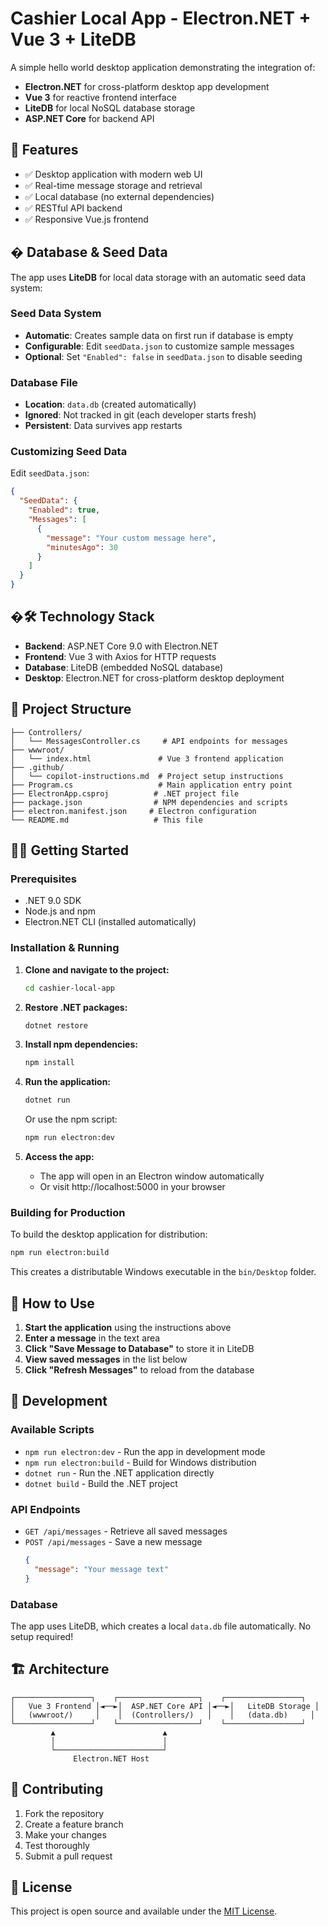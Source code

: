 # Cashier Local App - Electron.NET + Vue 3 + LiteDB

A simple hello world desktop application demonstrating the integration of:

- **Electron.NET** for cross-platform desktop app development
- **Vue 3** for reactive frontend interface
- **LiteDB** for local NoSQL database storage
- **ASP.NET Core** for backend API

## 🚀 Features

- ✅ Desktop application with modern web UI
- ✅ Real-time message storage and retrieval
- ✅ Local database (no external dependencies)
- ✅ RESTful API backend
- ✅ Responsive Vue.js frontend

## �️ Database & Seed Data

The app uses **LiteDB** for local data storage with an automatic seed data system:

### Seed Data System
- **Automatic**: Creates sample data on first run if database is empty
- **Configurable**: Edit `seedData.json` to customize sample messages
- **Optional**: Set `"Enabled": false` in `seedData.json` to disable seeding

### Database File
- **Location**: `data.db` (created automatically)
- **Ignored**: Not tracked in git (each developer starts fresh)
- **Persistent**: Data survives app restarts

### Customizing Seed Data
Edit `seedData.json`:
```json
{
  "SeedData": {
    "Enabled": true,
    "Messages": [
      {
        "message": "Your custom message here",
        "minutesAgo": 30
      }
    ]
  }
}
```

## �🛠 Technology Stack

- **Backend**: ASP.NET Core 9.0 with Electron.NET
- **Frontend**: Vue 3 with Axios for HTTP requests
- **Database**: LiteDB (embedded NoSQL database)
- **Desktop**: Electron.NET for cross-platform desktop deployment

## 📁 Project Structure

```
├── Controllers/
│   └── MessagesController.cs     # API endpoints for messages
├── wwwroot/
│   └── index.html               # Vue 3 frontend application
├── .github/
│   └── copilot-instructions.md  # Project setup instructions
├── Program.cs                   # Main application entry point
├── ElectronApp.csproj          # .NET project file
├── package.json                # NPM dependencies and scripts
├── electron.manifest.json     # Electron configuration
└── README.md                   # This file
```

## 🏃‍♂️ Getting Started

### Prerequisites

- .NET 9.0 SDK
- Node.js and npm
- Electron.NET CLI (installed automatically)

### Installation & Running

1. **Clone and navigate to the project:**
   ```bash
   cd cashier-local-app
   ```

2. **Restore .NET packages:**
   ```bash
   dotnet restore
   ```

3. **Install npm dependencies:**
   ```bash
   npm install
   ```

4. **Run the application:**
   ```bash
   dotnet run
   ```
   Or use the npm script:
   ```bash
   npm run electron:dev
   ```

5. **Access the app:**
   - The app will open in an Electron window automatically
   - Or visit http://localhost:5000 in your browser

### Building for Production

To build the desktop application for distribution:

```bash
npm run electron:build
```

This creates a distributable Windows executable in the `bin/Desktop` folder.

## 🎯 How to Use

1. **Start the application** using the instructions above
2. **Enter a message** in the text area
3. **Click "Save Message to Database"** to store it in LiteDB
4. **View saved messages** in the list below
5. **Click "Refresh Messages"** to reload from the database

## 🔧 Development

### Available Scripts

- `npm run electron:dev` - Run the app in development mode
- `npm run electron:build` - Build for Windows distribution
- `dotnet run` - Run the .NET application directly
- `dotnet build` - Build the .NET project

### API Endpoints

- `GET /api/messages` - Retrieve all saved messages
- `POST /api/messages` - Save a new message
  ```json
  {
    "message": "Your message text"
  }
  ```

### Database

The app uses LiteDB, which creates a local `data.db` file automatically. No setup required!

## 🏗 Architecture

```
┌─────────────────┐    ┌──────────────────┐    ┌─────────────────┐
│   Vue 3 Frontend │◄──►│  ASP.NET Core API │◄──►│   LiteDB Storage │
│   (wwwroot/)     │    │  (Controllers/)   │    │   (data.db)     │
└─────────────────┘    └──────────────────┘    └─────────────────┘
         ▲                        ▲
         │                        │
         └────────────────────────┘
              Electron.NET Host
```

## 🤝 Contributing

1. Fork the repository
2. Create a feature branch
3. Make your changes
4. Test thoroughly
5. Submit a pull request

## 📝 License

This project is open source and available under the [MIT License](LICENSE).
